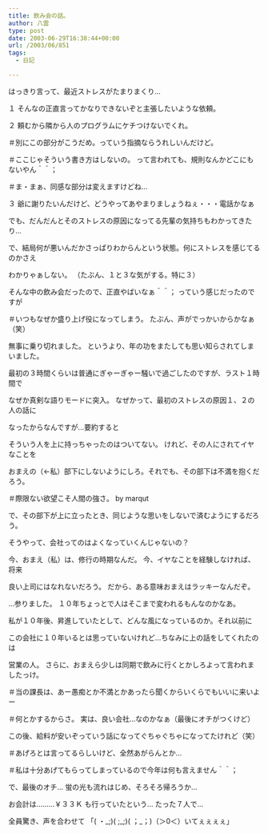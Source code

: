 ```yaml
---
title: 飲み会の話。
author: 八雲
type: post
date: 2003-06-29T16:38:44+00:00
url: /2003/06/851
tags:
  - 日記

---
```

はっきり言って、最近ストレスがたまりまくり…
  
１ そんなの正直言ってかなりできないぞと主張したいような依頼。
  
２ 頼むから隣から人のプログラムにケチつけないでくれ。
  
＃別にこの部分がこうだめ。っていう指摘ならうれしいんだけど。
  
＃ここじゃそういう書き方はしないの。 って言われても、規則なんかどこにもないやん＾＾；
  
＃ま・まぁ、同感な部分は変えますけどね…
  
３ 爺に謝りたいんだけど、どうやってあやまりましょうねぇ・・・電話かなぁ

でも、だんだんとそのストレスの原因になってる先輩の気持ちもわかってきたり…
  
で、結局何が悪いんだかさっぱりわからんという状態。何にストレスを感じてるのかさえ
  
わかりゃぁしない。 （たぶん、１と３な気がする。特に３）

そんな中の飲み会だったので、正直やばいなぁ＾＾； っていう感じだったのですが
  
＃いつもなぜか盛り上げ役になってしまう。 たぶん、声がでっかいからかなぁ（笑）
  
無事に乗り切れました。 というより、年の功をまたしても思い知らされてしまいました。
  
最初の３時間くらいは普通にぎゃーぎゃー騒いで過ごしたのですが、ラスト１時間で
  
なぜか真剣な語りモードに突入。 なぜかって、最初のストレスの原因１、２の人の話に
  
なったからなんですが…要約すると
  
そういう人を上に持っちゃったのはついてない。 けれど、その人にされてイヤなことを
  
おまえの（←私）部下にしないようにしろ。それでも、その部下は不満を抱くだろう。
  
＃際限ない欲望こそ人間の強さ。 by marqut
  
で、その部下が上に立ったとき、同じような思いをしないで済むようにするだろう。
  
そうやって、会社ってのはよくなっていくんじゃないの？
  
今、おまえ（私）は、修行の時期なんだ。 今、イヤなことを経験しなければ、将来
  
良い上司にはなれないだろう。 だから、ある意味おまえはラッキーなんだぞ。

…参りました。 １０年ちょっとで人はそこまで変われるもんなのかなあ。
  
私が１０年後、昇進していたとして、どんな風になっているのか。それ以前に
  
この会社に１０年いるとは思っていないけれど…ちなみに上の話をしてくれたのは
  
営業の人。 さらに、おまえら少しは同期で飲みに行くとかしろよって言われましたっけ。
  
＃当の課長は、あー愚痴とか不満とかあったら聞くからいくらでもいいに来いよー
  
＃何とかするからさ。 実は、良い会社…なのかなぁ（最後にオチがつくけど）

この後、給料が安いぞっていう話になってぐちゃぐちゃになってたけれど（笑）
  
＃あげろとは言ってるらしいけど、全然あがらんとか…
  
＃私は十分あげてもらってしまっているので今年は何も言えません＾＾；

で、最後のオチ… 蛍の光も流れはじめ、そろそろ帰ろうか…
  
お会計は………￥３３Ｋ も行っていたという… たった７人で…
  
全員驚き、声を合わせて 「( ・\_;)( ;\_;)( ；_；)（＞0＜）いてぇぇぇぇ」
